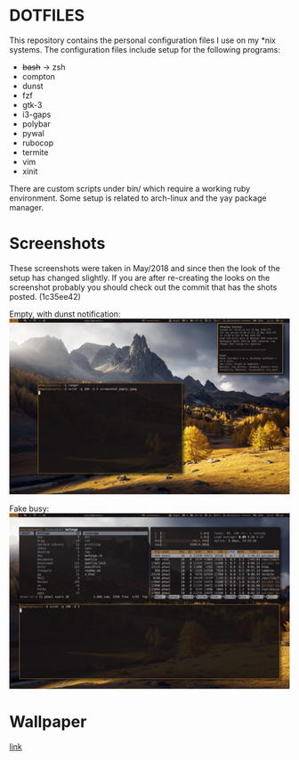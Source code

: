 DOTFILES
========

This repository contains the personal configuration files I use on my \*nix
systems. The configuration files include setup for the following programs:

 * ~~bash~~ -> zsh
 * compton
 * dunst
 * fzf
 * gtk-3
 * i3-gaps
 * polybar
 * pywal
 * rubocop
 * termite
 * vim
 * xinit

There are custom scripts under bin/ which require a working ruby environment.
Some setup is related to arch-linux and the yay package manager.

Screenshots
===========

These screenshots were taken in May/2018 and since then the look of the setup
has changed slightly. If you are after re-creating the looks on the screenshot
probably you should check out the commit that has the shots posted. (1c35ee42)

Empty, with dunst notification:
![empty](screenshots/screenshot_empty.jpeg)

Fake busy:
![fake busy](screenshots/screenshot_fake_busy.jpeg)

Wallpaper
=========

[link](https://alpha.wallhaven.cc/wallpaper/623995)

